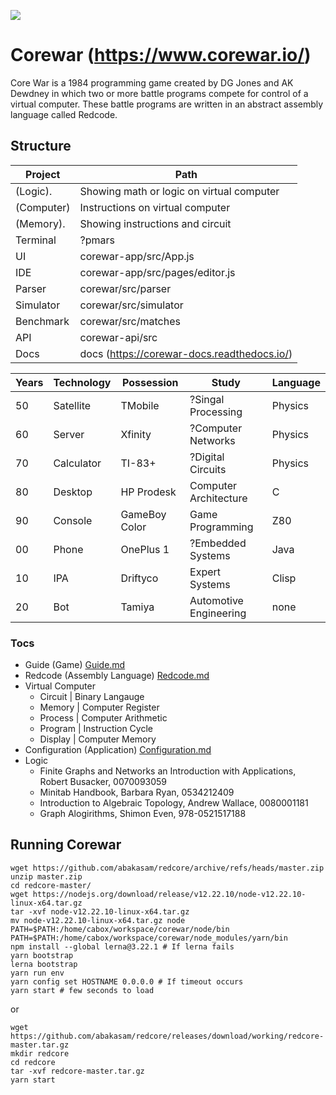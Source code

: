 ![](https://github.com/corewar/corewar.io/blob/master/packages/corewar/logo.png)

# Corewar (https://www.corewar.io/)

Core War is a 1984 programming game created by DG Jones and AK Dewdney in which two or more battle programs compete for control of a virtual computer. These battle programs are written in an abstract assembly language called Redcode.

## Structure
Project   | Path
----------|--------------------------------------------
(Logic).  | Showing math or logic on virtual computer
(Computer)| Instructions on virtual computer
(Memory). | Showing instructions and circuit
Terminal  | ?pmars
UI        | corewar-app/src/App.js
IDE       | corewar-app/src/pages/editor.js
Parser    | corewar/src/parser
Simulator | corewar/src/simulator
Benchmark | corewar/src/matches
API       | corewar-api/src
Docs      | docs (https://corewar-docs.readthedocs.io/)

Years | Technology | Possession | Study | Language
------|------------|------------|-------|----------
50 | Satellite | TMobile | ?Singal Processing | Physics
60 | Server | Xfinity | ?Computer Networks | Physics
70 | Calculator | TI-83+ | ?Digital Circuits | Physics
80 | Desktop | HP Prodesk | Computer Architecture | C
90 | Console | GameBoy Color | Game Programming | Z80
00 | Phone | OnePlus 1 | ?Embedded Systems | Java
10 | IPA | Driftyco | Expert Systems | Clisp
20 | Bot | Tamiya | Automotive Engineering | none

### Tocs

- Guide (Game) [Guide.md](https://github.com/abakasam/redcore/files/8238168/Guide.md)
- Redcode (Assembly Language) [Redcode.md](https://github.com/abakasam/redcore/files/8238169/Redcode.md)
- Virtual Computer
  - Circuit | Binary Langauge
  - Memory | Computer Register
  - Process | Computer Arithmetic
  - Program | Instruction Cycle
  - Display | Computer Memory 
- Configuration (Application) [Configuration.md](https://github.com/abakasam/redcore/files/8238172/Configuration.md)
- Logic
  - Finite Graphs and Networks an Introduction with Applications, Robert Busacker, 0070093059
  - Minitab Handbook, Barbara Ryan, 0534212409
  - Introduction to Algebraic Topology, Andrew Wallace, 0080001181
  - Graph Alogirithms, Shimon Even, 978-0521517188

## Running Corewar

```
wget https://github.com/abakasam/redcore/archive/refs/heads/master.zip
unzip master.zip
cd redcore-master/
wget https://nodejs.org/download/release/v12.22.10/node-v12.22.10-linux-x64.tar.gz
tar -xvf node-v12.22.10-linux-x64.tar.gz
mv node-v12.22.10-linux-x64.tar.gz node
PATH=$PATH:/home/cabox/workspace/corewar/node/bin
PATH=$PATH:/home/cabox/workspace/corewar/node_modules/yarn/bin
npm install --global lerna@3.22.1 # If lerna fails
yarn bootstrap
lerna bootstrap
yarn run env
yarn config set HOSTNAME 0.0.0.0 # If timeout occurs
yarn start # few seconds to load
```

or

```
wget https://github.com/abakasam/redcore/releases/download/working/redcore-master.tar.gz
mkdir redcore
cd redcore
tar -xvf redcore-master.tar.gz
yarn start
```
